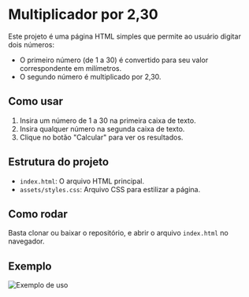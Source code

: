 # Multiplicador por 2,30

Este projeto é uma página HTML simples que permite ao usuário digitar dois números:
- O primeiro número (de 1 a 30) é convertido para seu valor correspondente em milímetros.
- O segundo número é multiplicado por 2,30.

## Como usar

1. Insira um número de 1 a 30 na primeira caixa de texto.
2. Insira qualquer número na segunda caixa de texto.
3. Clique no botão "Calcular" para ver os resultados.

## Estrutura do projeto

- `index.html`: O arquivo HTML principal.
- `assets/styles.css`: Arquivo CSS para estilizar a página.

## Como rodar

Basta clonar ou baixar o repositório, e abrir o arquivo `index.html` no navegador.

## Exemplo

![Exemplo de uso](assets/exemplo.png)